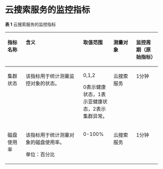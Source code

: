 # 云搜索服务的监控指标<a name="ZH-CN_TOPIC_0102610089"></a>

**表 1**  云搜索服务的监控指标

<a name="table102675383222"></a>
<table><thead align="left"><tr id="row726893842214"><th class="cellrowborder" valign="top" width="11.881188118811881%" id="mcps1.2.6.1.1"><p id="p16270153816220"><a name="p16270153816220"></a><a name="p16270153816220"></a>指标名称</p>
</th>
<th class="cellrowborder" valign="top" width="37.62376237623762%" id="mcps1.2.6.1.2"><p id="p527115383221"><a name="p527115383221"></a><a name="p527115383221"></a>含义</p>
</th>
<th class="cellrowborder" valign="top" width="19.801980198019802%" id="mcps1.2.6.1.3"><p id="p202711238192210"><a name="p202711238192210"></a><a name="p202711238192210"></a>取值范围</p>
</th>
<th class="cellrowborder" valign="top" width="14.85148514851485%" id="mcps1.2.6.1.4"><p id="p52723385226"><a name="p52723385226"></a><a name="p52723385226"></a>测量对象</p>
</th>
<th class="cellrowborder" valign="top" width="15.841584158415841%" id="mcps1.2.6.1.5"><p id="p2152145910542"><a name="p2152145910542"></a><a name="p2152145910542"></a>监控周期（原始指标）</p>
</th>
</tr>
</thead>
<tbody><tr id="row12119181122417"><td class="cellrowborder" valign="top" width="11.881188118811881%" headers="mcps1.2.6.1.1 "><p id="p530281982319"><a name="p530281982319"></a><a name="p530281982319"></a>集群状态</p>
</td>
<td class="cellrowborder" valign="top" width="37.62376237623762%" headers="mcps1.2.6.1.2 "><p id="p87261958132220"><a name="p87261958132220"></a><a name="p87261958132220"></a>该指标用于统计测量监控对象的状态。</p>
</td>
<td class="cellrowborder" valign="top" width="19.801980198019802%" headers="mcps1.2.6.1.3 "><p id="p1431964322314"><a name="p1431964322314"></a><a name="p1431964322314"></a>0,1,2</p>
<p id="p1812933419343"><a name="p1812933419343"></a><a name="p1812933419343"></a>0表示健康状态，1表示亚健康状态，2表示集群异常。</p>
</td>
<td class="cellrowborder" valign="top" width="14.85148514851485%" headers="mcps1.2.6.1.4 "><p id="p1932044312237"><a name="p1932044312237"></a><a name="p1932044312237"></a>云搜索服务</p>
</td>
<td class="cellrowborder" valign="top" width="15.841584158415841%" headers="mcps1.2.6.1.5 "><p id="p915215955416"><a name="p915215955416"></a><a name="p915215955416"></a>1分钟</p>
</td>
</tr>
<tr id="row2272193812219"><td class="cellrowborder" valign="top" width="11.881188118811881%" headers="mcps1.2.6.1.1 "><p id="p776471711444"><a name="p776471711444"></a><a name="p776471711444"></a>磁盘使用率</p>
</td>
<td class="cellrowborder" valign="top" width="37.62376237623762%" headers="mcps1.2.6.1.2 "><p id="p17648171448"><a name="p17648171448"></a><a name="p17648171448"></a>该指标用于统计测量对象的磁盘使用率。</p>
<p id="p1986421575118"><a name="p1986421575118"></a><a name="p1986421575118"></a>单位：百分比</p>
</td>
<td class="cellrowborder" valign="top" width="19.801980198019802%" headers="mcps1.2.6.1.3 "><p id="p1676461734411"><a name="p1676461734411"></a><a name="p1676461734411"></a>0-100%</p>
</td>
<td class="cellrowborder" valign="top" width="14.85148514851485%" headers="mcps1.2.6.1.4 "><p id="p1576471784413"><a name="p1576471784413"></a><a name="p1576471784413"></a>云搜索服务</p>
</td>
<td class="cellrowborder" valign="top" width="15.841584158415841%" headers="mcps1.2.6.1.5 "><p id="p181528592546"><a name="p181528592546"></a><a name="p181528592546"></a>1分钟</p>
</td>
</tr>
</tbody>
</table>

